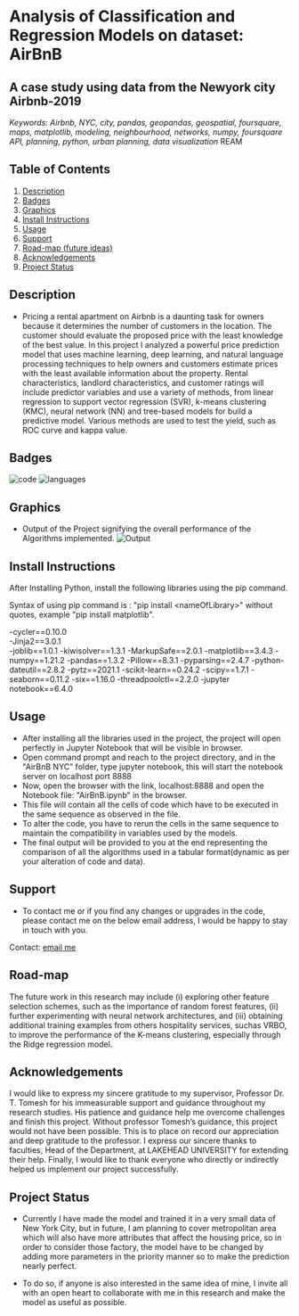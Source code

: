 # Analysis of Classification and Regression Models on dataset: AirBnB

## A case study using data from the Newyork city Airbnb-2019

*Keywords: Airbnb, NYC, city, pandas, geopandas, geospatial, foursquare, maps, matplotlib, modeling, neighbourhood, networks, numpy, foursquare API, planning, python, urban planning, data visualization*
REAM

## Table of Contents

1. [Description](#Description)
2. [Badges](#Badges)
3. [Graphics](#Graphics)
4. [Install Instructions](#Install-Instructions)
5. [Usage](#Usage)
6. [Support](#Support)
7. [Road-map (future ideas)](#Road-map)
8. [Acknowledgements](#Acknowledgements)
9. [Project Status](#Project-Status)

## Description

- Pricing a rental apartment on Airbnb is a daunting task
for owners because it determines the number of customers
in the location. The customer should evaluate the proposed
price with the least knowledge of the best value. In this
project I analyzed a powerful price prediction model that
uses machine learning, deep learning, and natural language
processing techniques to help owners and customers
estimate prices with the least available information about
the property. Rental characteristics, landlord characteristics,
and customer ratings will include predictor variables and
use a variety of methods, from linear regression to support
vector regression (SVR), k-means clustering (KMC), neural
network (NN) and tree-based models for build a predictive
model. Various methods are used to test the yield, such as
ROC curve and kappa value.

## Badges
![code](https://img.shields.io/badge/Python-3.7-green)
![languages](https://img.shields.io/badge/Languages-1-blue)


## Graphics
- Output of the Project signifying the overall performance of the Algorithms implemented.
![Output](https://github.com/Akash09091999/Research_Methodology_Airbnb/blob/main/Output/Result.png)

## Install Instructions
After Installing Python, install the following libraries using the pip command. 

Syntax of using pip command is : "pip install \<nameOfLibrary\>" without quotes, example "pip install matplotlib".

-cycler==0.10.0 <br />
-Jinja2==3.0.1 <br />
-joblib==1.0.1
-kiwisolver==1.3.1
-MarkupSafe==2.0.1
-matplotlib==3.4.3
-numpy==1.21.2
-pandas==1.3.2
-Pillow==8.3.1
-pyparsing==2.4.7
-python-dateutil==2.8.2
-pytz==2021.1
-scikit-learn==0.24.2
-scipy==1.7.1
-seaborn==0.11.2
-six==1.16.0
-threadpoolctl==2.2.0
-jupyter notebook==6.4.0

## Usage
- After installing all the libraries used in the project, the project will open perfectly in Jupyter Notebook that will be visible in browser.
- Open command prompt and reach to the project directory, and in the "AirBnB NYC" folder, type jupyter notebook, this will start the notebook server on localhost port 8888
- Now, open the browser with the link, localhost:8888 and open the Notebook file: "AirBnB.ipynb" in the browser.
- This file will contain all the cells of code which have to be executed in the same sequence as observed in the file.
- To alter the code, you have to rerun the cells in the same sequence to maintain the compatibility in variables used by the models.
- The final output will be provided to you at the end representing the comparison of all the algorithms used in a tabular format(dynamic as per your alteration of code and data).

## Support

- To contact me or if you find any changes or upgrades in the code, please contact me on the below email address, I would be happy to stay in touch with you.

Contact: [email me](mailto:alakhan1@lakeheadu.ca)

## Road-map
The future work in this research may include (i) exploring other  feature  selection  schemes,  such  as  the  importance of  random  forest  features,  (ii)  further  experimenting  with neural  network  architectures,  and  (iii)  obtaining  additional training   examples   from   others   hospitality   services,   suchas  VRBO,  to  improve  the  performance  of  the  K-means clustering, especially through the Ridge regression model.

## Acknowledgements
I   would   like   to   express   my   sincere   gratitude   to   my supervisor,  Professor  Dr.  T.  Tomesh  for  his  immeasurable support  and  guidance  throughout  my  research  studies.  His patience  and  guidance  help  me  overcome  challenges  and finish  this  project.  Without  professor  Tomesh’s  guidance, this   project   would   not   have   been   possible.   This   is   to place  on  record  our  appreciation  and  deep  gratitude  to  the professor.  I  express  our  sincere  thanks  to  faculties,  Head of   the   Department,   at   LAKEHEAD   UNIVERSITY   for extending their help. Finally, I would like to thank everyone who  directly  or  indirectly  helped  us  implement  our  project successfully.

## Project Status

- Currently I have made the model and trained it in a very small data of New York City, but in future, I am planning to cover metropolitan area which will also have more attributes that affect the housing price, so in order to consider those factory, the model have to be changed by adding more parameters in the priority manner so to make the prediction nearly perfect.

- To do so, if anyone is also interested in the same idea of mine, I invite all with an open heart to collaborate with me in this research and make the model as useful as possible.












​    
